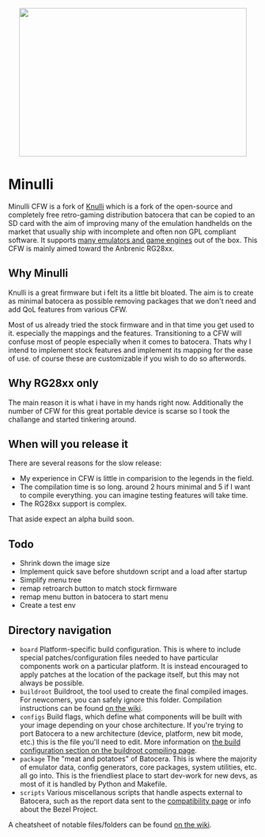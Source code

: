 <p align="center">
  <img width="460" height="300" src="https://github.com/ajmandourah/Minulli/assets/27051374/914daa7c-6ca9-4715-a063-038bdbc7e6e8">
</p>

# Minulli
Minulli CFW is a fork of [Knulli](https://github.com/knulli-cfw/distribution) which is a fork of the open-source and completely free retro-gaming distribution batocera that can be copied to an SD card with the aim of improving many of the emulation handhelds on the market that usually ship with incomplete and often non GPL compliant software. It supports [many emulators and game engines](https://www.batocera.org/compatibility.php) out of the box. 
This CFW is mainly aimed toward the Anbrenic RG28xx.

## Why Minulli
Knulli is a great firmware but i felt its a little bit bloated. The aim is to create as minimal batocera as possible removing packages that we don't need and add QoL features from various CFW. 

Most of us already tried the stock firmware and in that time you get used to it. especially the mappings and the features. Transitioning to a CFW will confuse most of people especially when it comes to batocera. Thats why I intend to implement stock features and implement its mapping for the ease of use. of course these are customizable if you wish to do so afterwords.

## Why RG28xx only
The main reason it is what i have in my hands right now. Additionally the number of CFW for this great portable device is scarse so I took the challange and started tinkering around.

## When will you release it
There are several reasons for the slow release:
- My experience in CFW is little in comparision to the legends in the field.
- The compilation time is so long. around 2 hours minimal and 5 if I want to compile everything. you can imagine testing features will take time.
- The RG28xx support is complex.

That aside expect an alpha build soon.

## Todo
- Shrink down the image size
- Implement quick save before shutdown script and a load after startup
- Simplify menu tree
- remap retroarch button to match stock firmware
- remap menu button in batocera to start menu
- Create a test env

## Directory navigation

 - `board` Platform-specific build configuration. This is where to include special patches/configuration files needed to have particular components work on a particular platform. It is instead encouraged to apply patches at the location of the package itself, but this may not always be possible.
 - `buildroot` Buildroot, the tool used to create the final compiled images. For newcomers, you can safely ignore this folder. Compilation instructions can be found [on the wiki](https://wiki.batocera.org/compile_batocera.linux).
 - `configs` Build flags, which define what components will be built with your image depending on your chose architecture. If you're trying to port Batocera to a new architecture (device, platform, new bit mode, etc.) this is the file you'll need to edit. More information on [the build configuration section on the buildroot compiling page](https://wiki.batocera.org/batocera.linux_buildroot_modifications#define_your_configuration).
 - `package` The "meat and potatoes" of Batocera. This is where the majority of emulator data, config generators, core packages, system utilities, etc. all go into. This is the friendliest place to start dev-work for new devs, as most of it is handled by Python and Makefile.
 - `scripts` Various miscellanous scripts that handle aspects external to Batocera, such as the report data sent to the [compatibility page](https://batocera.org/compatibility.php) or info about the Bezel Project.

A cheatsheet of notable files/folders can be found [on the wiki](https://wiki.batocera.org/notable_files).

